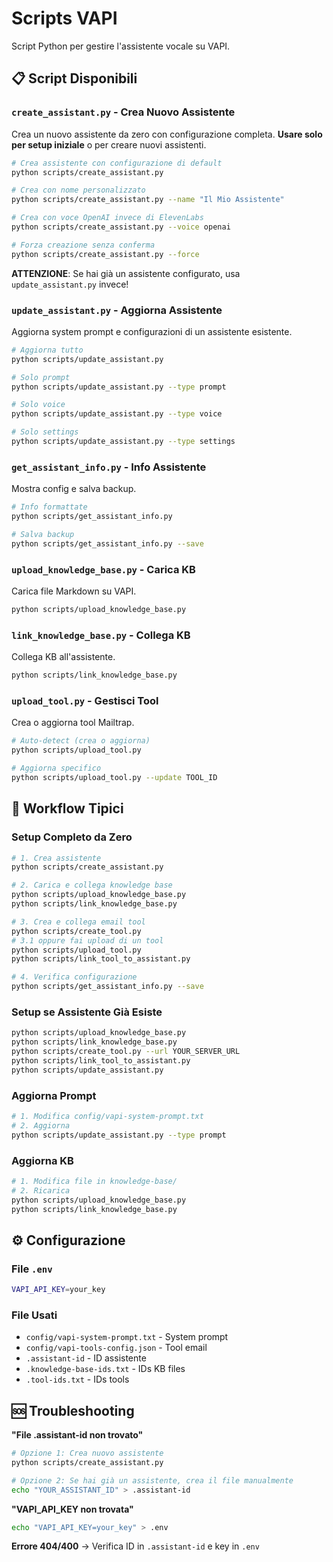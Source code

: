 # Scripts VAPI

Script Python per gestire l'assistente vocale su VAPI.

## 📋 Script Disponibili

### `create_assistant.py` - Crea Nuovo Assistente
Crea un nuovo assistente da zero con configurazione completa.
**Usare solo per setup iniziale** o per creare nuovi assistenti.

```bash
# Crea assistente con configurazione di default
python scripts/create_assistant.py

# Crea con nome personalizzato
python scripts/create_assistant.py --name "Il Mio Assistente"

# Crea con voce OpenAI invece di ElevenLabs
python scripts/create_assistant.py --voice openai

# Forza creazione senza conferma
python scripts/create_assistant.py --force
```

**ATTENZIONE**: Se hai già un assistente configurato, usa `update_assistant.py` invece!

### `update_assistant.py` - Aggiorna Assistente
Aggiorna system prompt e configurazioni di un assistente esistente.

```bash
# Aggiorna tutto
python scripts/update_assistant.py

# Solo prompt
python scripts/update_assistant.py --type prompt

# Solo voice
python scripts/update_assistant.py --type voice

# Solo settings
python scripts/update_assistant.py --type settings
```

### `get_assistant_info.py` - Info Assistente
Mostra config e salva backup.

```bash
# Info formattate
python scripts/get_assistant_info.py

# Salva backup
python scripts/get_assistant_info.py --save
```

### `upload_knowledge_base.py` - Carica KB
Carica file Markdown su VAPI.

```bash
python scripts/upload_knowledge_base.py
```

### `link_knowledge_base.py` - Collega KB
Collega KB all'assistente.

```bash
python scripts/link_knowledge_base.py
```

### `upload_tool.py` - Gestisci Tool
Crea o aggiorna tool Mailtrap.

```bash
# Auto-detect (crea o aggiorna)
python scripts/upload_tool.py

# Aggiorna specifico
python scripts/upload_tool.py --update TOOL_ID
```

## 🔄 Workflow Tipici

### Setup Completo da Zero
```bash
# 1. Crea assistente
python scripts/create_assistant.py

# 2. Carica e collega knowledge base
python scripts/upload_knowledge_base.py
python scripts/link_knowledge_base.py

# 3. Crea e collega email tool
python scripts/create_tool.py
# 3.1 oppure fai upload di un tool
python scripts/upload_tool.py
python scripts/link_tool_to_assistant.py

# 4. Verifica configurazione
python scripts/get_assistant_info.py --save
```

### Setup se Assistente Già Esiste
```bash
python scripts/upload_knowledge_base.py
python scripts/link_knowledge_base.py
python scripts/create_tool.py --url YOUR_SERVER_URL
python scripts/link_tool_to_assistant.py
python scripts/update_assistant.py
```

### Aggiorna Prompt
```bash
# 1. Modifica config/vapi-system-prompt.txt
# 2. Aggiorna
python scripts/update_assistant.py --type prompt
```

### Aggiorna KB
```bash
# 1. Modifica file in knowledge-base/
# 2. Ricarica
python scripts/upload_knowledge_base.py
python scripts/link_knowledge_base.py
```

## ⚙️ Configurazione

### File `.env`
```bash
VAPI_API_KEY=your_key
```

### File Usati
- `config/vapi-system-prompt.txt` - System prompt
- `config/vapi-tools-config.json` - Tool email
- `.assistant-id` - ID assistente
- `.knowledge-base-ids.txt` - IDs KB files
- `.tool-ids.txt` - IDs tools

## 🆘 Troubleshooting

**"File .assistant-id non trovato"**
```bash
# Opzione 1: Crea nuovo assistente
python scripts/create_assistant.py

# Opzione 2: Se hai già un assistente, crea il file manualmente
echo "YOUR_ASSISTANT_ID" > .assistant-id
```

**"VAPI_API_KEY non trovata"**
```bash
echo "VAPI_API_KEY=your_key" > .env
```

**Errore 404/400**
→ Verifica ID in `.assistant-id` e key in `.env`
